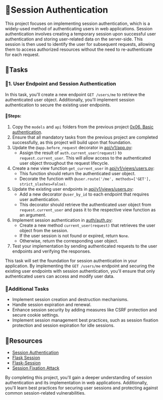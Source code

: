 # 🧮Session Authentication

This project focuses on implementing session authentication, which is a widely-used method of authenticating users in web applications. Session authentication involves creating a temporary session upon successful user authentication and storing user-related data on the server-side. This session is then used to identify the user for subsequent requests, allowing them to access authorized resources without the need to re-authenticate for each request.

## 🧮Tasks

### 🧮1. User Endpoint and Session Authentication

In this task, you'll create a new endpoint `GET /users/me` to retrieve the authenticated user object. Additionally, you'll implement session authentication to secure the existing user endpoints.

#### 🧮Steps:

1. Copy the `models` and `api` folders from the previous project [0x06. Basic authentication](../0x01-Basic_authentication/).
2. Ensure that all mandatory tasks from the previous project are completed successfully, as this project will build upon that foundation.
3. Update the `@app.before_request` decorator in [api/v1/app.py](api/v1/app.py):
   - Assign the result of `auth.current_user(request)` to `request.current_user`. This will allow access to the authenticated user object throughout the request lifecycle.
4. Create a new view function `get_current_user` in [api/v1/views/users.py](api/v1/views/users.py):
   - This function should return the authenticated user object.
   - Decorate the function with `@user.route('/me', methods=['GET'], strict_slashes=False)`.
5. Update the existing user endpoints in [api/v1/views/users.py](api/v1/views/users.py):
   - Add a new decorator `@user_by_id` to each endpoint that requires user authentication.
   - This decorator should retrieve the authenticated user object from `request.current_user` and pass it to the respective view function as an argument.
6. Implement session authentication in [auth/auth.py](auth/auth.py):
   - Create a new method `current_user(request)` that retrieves the user object from the session.
   - If the user session is not found or expired, return `None`.
   - Otherwise, return the corresponding user object.
7. Test your implementation by sending authenticated requests to the user endpoints and verifying the responses.

This task will set the foundation for session authentication in your application. By implementing the `GET /users/me` endpoint and securing the existing user endpoints with session authentication, you'll ensure that only authenticated users can access and modify user data.

### 🧮Additional Tasks

- Implement session creation and destruction mechanisms.
- Handle session expiration and renewal.
- Enhance session security by adding measures like CSRF protection and secure cookie settings.
- Implement session management best practices, such as session fixation protection and session expiration for idle sessions.

## 🧮Resources

- [Session Authentication](https://developer.mozilla.org/en-US/docs/Web/HTTP/Cookies#Session_cookies)
- [Flask Session](https://flask.palletsprojects.com/en/2.2.x/quickstart/#sessions)
- [Flask-Session](https://flask-session.readthedocs.io/en/latest/)
- [Session Fixation Attack](https://www.owasp.org/index.php/Session_Fixation)

By completing this project, you'll gain a deeper understanding of session authentication and its implementation in web applications. Additionally, you'll learn best practices for securing user sessions and protecting against common session-related vulnerabilities.
